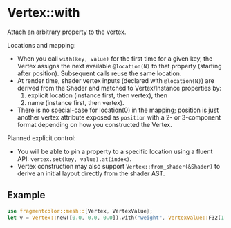 # Vertex::with

Attach an arbitrary property to the vertex.

Locations and mapping:
- When you call `with(key, value)` for the first time for a given key, the Vertex assigns the next available `@location(N)` to that property (starting after position). Subsequent calls reuse the same location.
- At render time, shader vertex inputs (declared with `@location(N)`) are derived from the Shader and matched to Vertex/Instance properties by:
  1) explicit location (instance first, then vertex), then
  2) name (instance first, then vertex).
- There is no special-case for location(0) in the mapping; position is just another vertex attribute exposed as `position` 
  with a 2- or 3-component format depending on how you constructed the Vertex.

Planned explicit control:
- You will be able to pin a property to a specific location using a fluent API: `vertex.set(key, value).at(index)`.
- Vertex construction may also support `Vertex::from_shader(&Shader)` to derive an initial layout directly from the shader AST.

## Example

```rust
use fragmentcolor::mesh::{Vertex, VertexValue};
let v = Vertex::new([0.0, 0.0, 0.0]).with("weight", VertexValue::F32(1.0));
```
